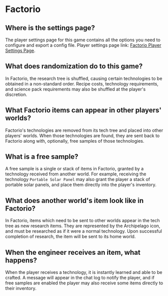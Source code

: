 # Factorio

## Where is the settings page?
The player settings page for this game contains all the options you need to configure and export a config file. Player settings page link: [Factorio Player Settings Page](../player-settings).

## What does randomization do to this game?
In Factorio, the research tree is shuffled, causing certain technologies to be obtained in a non-standard order. Recipe costs, technology requirements, and science pack requirements may also be shuffled at the player's discretion.

## What Factorio items can appear in other players' worlds?
Factorio's technologies are removed from its tech tree and placed into other players' worlds. When those technologies are found, they are sent back to Factorio along with, optionally, free samples of those technologies.

## What is a free sample?
A free sample is a single or stack of items in Factorio, granted by a technology received from another world. For example, receiving the technology `Portable Solar Panel` may also grant the player a stack of portable solar panels, and place them directly into the player's inventory.

## What does another world's item look like in Factorio?
In Factorio, items which need to be sent to other worlds appear in the tech tree as new research items. They are represented by the Archipelago icon, and must be researched as if it were a normal technology. Upon successful completion of research, the item will be sent to its home world.

## When the engineer receives an item, what happens?
When the player receives a technology, it is instantly learned and able to be crafted. A message will appear in the chat log to notify the player, and if free samples are enabled the player may also receive some items directly to their inventory.
